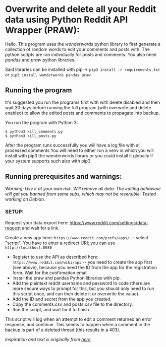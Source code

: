 # Overwrite and delete all your Reddit data using Python Reddit API Wrapper (PRAW):
Hello. This program uses the *wonderwords* python library to first generate a collection of random words to edit your comments and posts with. The python scripts are ran individually for posts and comments. You also need *pandas* and *praw* python libraries.

Said libraries can be installed with pip -> `pip3 install -r requirements.txt` or `pip3 install wonderwords pandas praw`

## Running the program
It's suggested you run the programs first with with delete disabled and then wait 30 days before running the full program (with overwrite and delete enabled) to allow the edited posts and comments to propagate into backup.

You run the program with Python 3:
```
$ python3 kill_comments.py
$ python3 kill_posts.py
```
After the program runs successfully you will have a log file with all processed comments 
You will need to either run a venv in which you will install with pip3 the wonderwords library or you could install it globally if your system supports such also with pip3.

## Running prerequisites and warnings:
_Warning: Use it at your own risk. Will remove all data. The editing behaviour will get you banned from some subs, which may not be reversible. Tested working on Debian._

### SETUP:

Request your data export here: https://www.reddit.com/settings/data-request and wait for a link.

Create a new app here: `https://www.reddit.com/prefs/apps/` -- select "script". You have to enter a redirect URI; you can use `http://localhost:8080`

- Register to use the API as described here: `https://www.reddit.com/wiki/api` -- you need to create the app first (see above), because you need the ID from the app for the registration form. Wait for the confirmation email.
- Install the praw and pandas Python libraries with pip.
- Add the plaintext reddit username and password to code (there are more secure ways to prompt for this, but you should only need to run this script once, and can then delete it or overwrite the value).
- Add the ID and secret from the app you created.
- Copy the comments.csv and posts.csv file to the directory.
- Run the script, and wait for it to finish.

This script will log when an attempt to edit a comment returned an error response, and continue. This seems to happen when a comment in the backup is part of a deleted thread (this results in a 403).

_Inspiration and text is originally from [here](https://gist.github.com/confluence/3c9637a679ce4e65cfe9df9acee8796a)_
